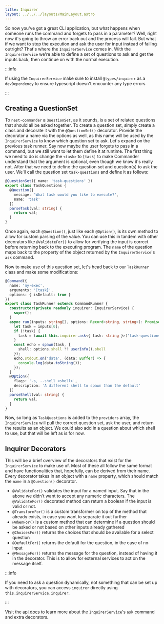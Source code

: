```yaml
---
title: Inquirer
layout: ../../../layouts/MainLayout.astro
---
```


So now you've got a great CLI application, but what happens when someone runs the command and
forgets to pass in a parameter? Well, right now it's going to throw an error back out and the
process will fail. But what if we want to stop the execution and ask the user for input instead of
failing outright? That's where the `InquirerService` comes in. With the `InquirerService` we're able
to define a set of questions to ask and get the inputs back, then continue on with the normal
execution.

:::info

If using the `InquirerService` make sure to install `@types/inquirer` as a `devDependency` to ensure
typescript doesn't encounter any type errors

:::

## Creating a QuestionSet

To `nest-commander` a `QuestionSet`, as it sounds, is a set of related questions that should all be
asked together. To create a question set, simply create a class and decorate it with the
`@QuestionSet()` decorator. Provide the decorator a name via the options as well, as this name will
be used by the `InquirerService` to know which question set to ask. Let's expand on the previous
task runner. Say now maybe the user forgets to pass in a command, but we still want to let them
define it at runtime. The first thing we need to do is change the `<task>` to `[task]` to make
Commander understand that the argument is optional, even though we know it's really not. After that
we need to define the question set and question(s) to ask the user. We'll call the question set
`task-questions` and define it as follows:

```typescript title="src/task.questions.ts"
@QuestionSet({ name: 'task-questions' })
export class TaskQuestions {
  @Question({
    message: 'What task would you like to execute?',
    name: 'task'
  })
  parseTask(val: string) {
    return val;
  }
}
```

Once again, each `@Question()`, just like each `@Option()`, is its own method to allow for custom
parsing of the value. You can use this in tandem with other decorators like `@ValidateFor()` to
allow for verifying the input is correct before returning back to the executing program. The `name`
of the question maps back to the property of the object returned by the `InquirerService`'s `ask`
command.

Now to make use of this question set, let's head back to our `TaskRunner` class and make some
modifications:

```typescript title="src/task.command.ts"
@Command({
  name: 'my-exec',
  arguments: '[task]',
  options: { isDefault: true }
})
export class TaskRunner extends CommandRunner {
  constructor(private readonly inquirer: InquirerService) {
    super();
  }
  async run(inputs: string[], options: Record<string, string>): Promise<void> {
    let task = inputs[0];
    if (!task) {
      task = (await this.inquirer.ask<{ task: string }>('task-questions', undefined)).task;
    }
    const echo = spawn(task, {
      shell: options.shell ?? userInfo().shell
    });
    echo.stdout.on('data', (data: Buffer) => {
      console.log(data.toString());
    });
  }
  @Option({
    flags: '-s, --shell <shell>',
    description: 'A different shell to spawn than the default'
  })
  parseShell(val: string) {
    return val;
  }
}
```

Now, so long as `TaskQuestions` is added to the `providers` array, the `InquirerService` will pull
the correct question set, ask the user, and return the results as an object. We could also add in a
question about which shell to use, but that will be left as is for now.

## Inquirer Decorators

This will be a brief overview of the decorators that exist for the `InquirerService` to make use of.
Most of these all follow the same format and have functionalities that, hopefully, can be derived
from their name. Every decorator takes in an object with a `name` property, which should match the
`name` in a `@Question()` decorator.

- `@ValidateFor()` validates the input for a named input. Say that in the above we didn't want to
  accept any numeric characters. The `@ValidateFor()` decorated method can return a boolean if the
  input is valid or not.
- `@TransformFor()` is a custom transformer on top of the method that already exists, in case you
  want to separate it out further
- `@WhenFor()` is a custom method that can determine if a question should be asked or not based on
  other inputs already gathered
- `@ChoicesFor()` returns the choices that should be available for a select question
- `@DefaultFor()` returns the default for the question, in the case of no input
- `@MessageFor()` returns the message for the question, instead of having it in the decorator. This
  is to allow for external services to act on the message itself.

:::info

If you need to ask a question dynamically, not something that can be set up with decorators, you can
access `inquirer` directly using `this.inquirerService.inquirer`.

:::

Visit the [api docs](../../api) to learn more about the `InquirerService`'s `ask` command and extra
decorators.
